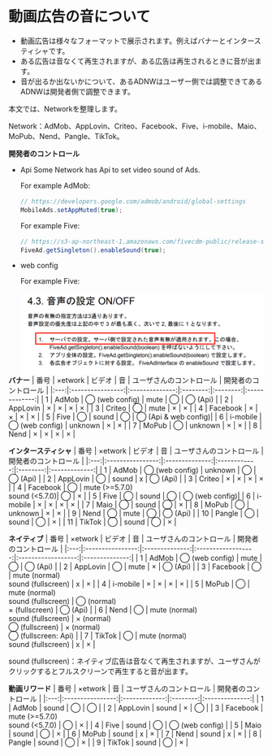 # 動画広告の音について

- 動画広告は様々なフォーマットで展示されます。例えばバナーとインタースティシャです。
- ある広告は音なくて再生されますが、ある広告は再生されるときに音が出ます。
- 音が出るか出ないかについて、あるADNWはユーザー側では調整できてあるADNWは開発者側で調整できます。

本文では、Networkを整理します。

Network：AdMob、AppLovin、Criteo、Facebook、Five、i-mobile、Maio、MoPub、Nend、Pangle、TikTok。

**開発者のコントロール**

- Api
    Some Network has Api to set video sound of Ads.

    For example AdMob:
    ```java
    // https://developers.google.com/admob/android/global-settings
    MobileAds.setAppMuted(true);
    ```

    For example Five:
    ```java
    // https://s3-ap-northeast-1.amazonaws.com/fivecdm-public/release-sdk/document/FIVE-Android-SDK-install-guide.pdf
    FiveAd.getSingleton().enableSound(true);
    ```

- web config

    For example Five:

    <div class="clearfix cust-image-text"><img src="./five_sound_webconfig.png"  width="500px"  align=left />
    </div>


**バナー**
| 番号 | ×etwork          | ビデオ          | 音       | ユーザさんのコントロール | 開発者のコントロール    |
|:---:|:----------------:|:--------------:|:--------:|:--------:|:-------------:|
| 1   | AdMob            | ◯ (web config) | mute     | ◯        | ◯ (Api)       |
| 2   | AppLovin         | ×              | ×        | ×        | ×             |
| 3   | Criteo           | ◯              | mute     | ×        | ×             |
| 4   | Facebook         | ×              | ×        | ×        | ×             |
| 5   | Five             | ◯              | sound    | ◯        | ◯ (Api & web config)|
| 6   | i-mobile         | ◯ (web config) | unknown  | ×        | ×             |
| 7   | MoPub            | ◯              | unknown  | ×        | ×             |
| 8   | Nend             | ×              | ×        | ×        | ×             |

**インタースティシャ**
| 番号 | ×etwork          | ビデオ        | 音       | ユーザさんのコントロール | 開発者のコントロール    |
|:---:|:----------------:|:--------------:|:------------:|:--------:|:-------------:|
| 1   | AdMob            | ◯ (web config) | unknown      | ◯        | ◯ (Api)       |
| 2   | AppLovin         | ◯              | sound        | x        | ◯ (Api)       |
| 3   | Criteo           | ×              | ×            | ×        | ×             |
| 4   | Facebook         | ◯              | mute (>=5.7.0)<br>sound (<5.7.0)| ◯        | ×             |
| 5   | Five             | ◯              | sound        | ◯        | ◯ (web config)|
| 6   | i-mobile         | ×              | ×            | ×        | ×             |
| 7   | Maio             | ◯              | sound        | ◯        | ×             |
| 8   | MoPub            | ◯              | unknown      | ×        | ×             |
| 9   | Nend             | ◯              | mute         | ◯        | ◯ (Api)       |
| 10  | Pangle           | ◯              | sound        | ◯        | ×             |
| 11  | TikTok           | ◯              | sound        | ◯        | ×             |

**ネイティブ**
| 番号 | ×etwork          | ビデオ        | 音             | ユーザさんのコントロール             | 開発者のコントロール    |
|:---:|:----------------:|:--------------:|:------------------:|:------------------:|:--------------:|
| 1   | AdMob            | ◯ (web config) | mute               | ◯                  | ◯ (Api)        |
| 2   | AppLovin         | ◯              | mute               | ×                  | ◯ (Api)        |
| 3   | Facebook         | ◯              | mute (normal)<br>sound (fullscreen) | x                  | ×              |
| 4   | i-mobile         | ×              | ×                  | ×                  | ×              |
| 5   | MoPub            | ◯              | mute (normal)<br>sound (fullscreen) | ◯ (normal)<br>× (fullscreen) | ◯ (Api)        |
| 6   | Nend             | ◯              | mute (normal)<br>sound (fullscreen) | × (normal)<br>◯ (fullscreen)     | × (normal)<br>◯ (fullscreen: Api) |
| 7   | TikTok           | ◯              | mute (normal)<br>sound (fullscreen) | x                  | ×              |

sound (fullscreen)：ネイティブ広告は音なくて再生されますが、ユーザさんがクリックするとフルスクリーンで再生すると音が出ます。

**動画リワード**
| 番号 | ×etwork          | 音        | ユーザさんのコントロール | 開発者のコントロール    |
|:---:|:----------------:|:-------------:|:--------:|:--------------:|
| 1   | AdMob            | sound         | ◯        | ◯              |
| 2   | AppLovin         | sound         | ×        | ◯              |
| 3   | Facebook         | mute (>=5.7.0)<br>sound (<5.7.0) | ◯        | ×              |
| 4   | Five             | sound         | ◯        | ◯ (web config) |
| 5   | Maio             | sound         | ◯        | ×              |
| 6   | MoPub            | sound         | x        | ×              |
| 7   | Nend             | sound         | x        | ×              |
| 8   | Pangle           | sound         | ◯        | ×              |
| 9   | TikTok           | sound         | ◯        | ×              |